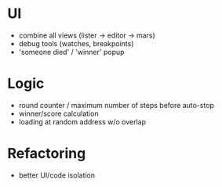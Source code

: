 # UI

- combine all views (lister -> editor -> mars)
- debug tools (watches, breakpoints)
- 'someone died' / 'winner' popup

# Logic

- round counter / maximum number of steps before auto-stop
- winner/score calculation
- loading at random address w/o overlap

# Refactoring

- better UI/code isolation